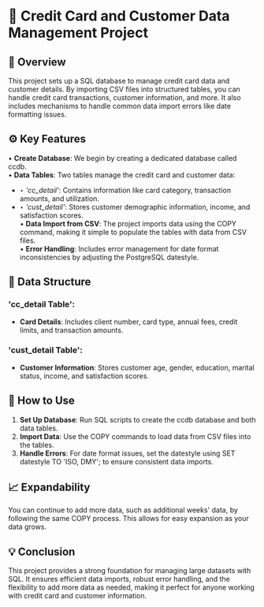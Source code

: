 # 🏦 Credit Card and Customer Data Management Project

## 📜 Overview

This project sets up a SQL database to manage credit card data and customer details. By importing CSV files into structured tables, you can handle credit card transactions, customer information, and more. It also includes mechanisms to handle common data import errors like date formatting issues.

## ⚙️ Key Features

• **Create Database**: We begin by creating a dedicated database called ccdb. </br>
• **Data Tables**: Two tables manage the credit card and customer data: </br>
-  ‣ *'cc_detail'*: Contains information like card category, transaction amounts, and utilization. </br>
-  ‣ *'cust_detail'*: Stores customer demographic information, income, and satisfaction scores.</br>
• **Data Import from CSV**: The project imports data using the COPY command, making it simple to populate the tables with data from CSV files.</br>
• **Error Handling**: Includes error management for date format inconsistencies by adjusting the PostgreSQL datestyle.</br>

## 📂 Data Structure

### **'cc_detail Table'**:</br>
- **Card Details**: Includes client number, card type, annual fees, credit limits, and transaction amounts.</br>
### **'cust_detail Table'**:</br> 
- **Customer Information**: Stores customer age, gender, education, marital status, income, and satisfaction scores.</br>

## 🚀 How to Use

1. **Set Up Database**: Run SQL scripts to create the ccdb database and both data tables.</br>
2. **Import Data**: Use the COPY commands to load data from CSV files into the tables.</br>
3. **Handle Errors**: For date format issues, set the datestyle using SET datestyle TO 'ISO, DMY'; to ensure consistent data imports.</br>

## 📈 Expandability
You can continue to add more data, such as additional weeks' data, by following the same COPY process. This allows for easy expansion as your data grows.

## 💡 Conclusion
This project provides a strong foundation for managing large datasets with SQL. It ensures efficient data imports, robust error handling, and the flexibility to add more data as needed, making it perfect for anyone working with credit card and customer information.
